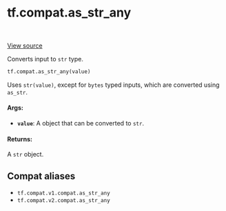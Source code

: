 <div itemscope itemtype="http://developers.google.com/ReferenceObject">
<meta itemprop="name" content="tf.compat.as_str_any" />
<meta itemprop="path" content="Stable" />
</div>

# tf.compat.as_str_any

<!-- Insert buttons and diff -->

<table class="tfo-notebook-buttons tfo-api" align="left">
</table>

<a target="_blank" href="/code/stable/tensorflow/python/util/compat.py">View source</a>



Converts input to `str` type.

``` python
tf.compat.as_str_any(value)
```



<!-- Placeholder for "Used in" -->

   Uses `str(value)`, except for `bytes` typed inputs, which are converted
   using `as_str`.

#### Args:


* <b>`value`</b>: A object that can be converted to `str`.


#### Returns:

A `str` object.


## Compat aliases

* `tf.compat.v1.compat.as_str_any`
* `tf.compat.v2.compat.as_str_any`

